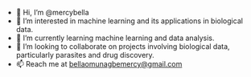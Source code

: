 - 👋 Hi, I’m @mercybella
- 👀 I’m interested in machine learning and its applications in biological data.
- 🌱 I’m currently learning machine learning and data analysis.
- 💞️ I’m looking to collaborate on projects involving biological data, particularly parasites and drug discovery.
- 📫 Reach me at bellaomunagbemercy@gmail.com

<!---
mercybella/mercybella is a ✨ special ✨ repository because its `README.md` (this file) appears on your GitHub profile.
You can click the Preview link to take a look at your changes.
--->
